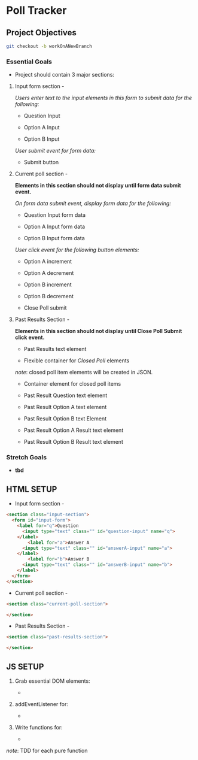# Poll Tracker

## Project Objectives

```zsh
git checkout -b workOnANewBranch
```

### Essential Goals

* Project should contain 3 major sections:
  
1. Input form section -

    *Users enter text to the input elements in this form to submit data for the following:*

    * Question Input

    * Option A Input

    * Option B Input

    *User submit event for form data:*

    * Submit button

1. Current poll section -

    **Elements in this section should not display until form data submit event.**

    *On form data submit event, display form data for the following:*

    * Question Input form data

    * Option A Input form data

    * Option B Input form data

    *User click event for the following button elements:*

    * Option A increment

    * Option A decrement

    * Option B increment

    * Option B decrement

    * Close Poll submit

1. Past Results Section -

    **Elements in this section should not display until Close Poll Submit click  event.**


    * Past Results text element

    * Flexible container for *Closed Poll* elements

    *note*: closed poll item elements will be created in JSON.

    * Container element for closed poll items

    * Past Result Question text element

    * Past Result Option A text element

    * Past Result Option B text Element

    * Past Result Option A Result text element

    * Past Result Option B Result text element

### Stretch Goals

* **tbd**

## HTML SETUP

* Input form section -

```html
<section class="input-section">
  <form id="input-form">
    <label for="q">Question
      <input type="text" class="" id="question-input" name="q">
    </label>
        <label for="a">Answer A
      <input type="text" class="" id="answerA-input" name="a">
    </label>
        <label for="b">Answer B
      <input type="text" class="" id="answerB-input" name="b">
    </label>
  </form>
</section>
```

* Current poll section -

```html
<section class="current-poll-section">

</section>
```

* Past Results Section -

```html
<section class="past-results-section">

</section>
```

## JS SETUP

1. Grab essential DOM elements:

    *

2. addEventListener for:

    *

3. Write functions for:

    *

*note*: TDD for each pure function
